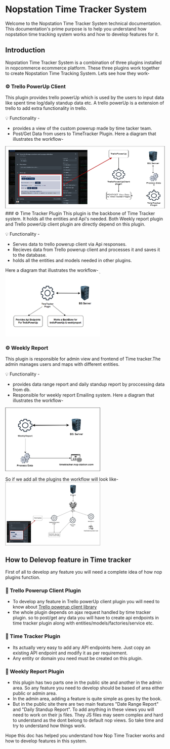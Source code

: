 # Nopstation Time Tracker System
Welcome to the Nopstation Time Tracker System technical documentation. This documentation's prime purpose is to help you understand how nopstation time tracking system works and how to develop features for it. 

## Introduction
Nopstation Time Tracker System is a combination of three plugins installed in nopcommerce ecommerce platform. These three plugins work together to create Nopstation Time Tracking System. Lets see how they work-

### ⚙️ Trello PowerUp Client
This plugin provides trello powerUp which is used by the users to input data like spent time log/daily standup data etc. A trello powerUp is a extension of trello to add extra functionality in trello.

💡 Functionality -
- provides a view of the custom powerup made by time tacker team.
- Post/Get Data from users to TimeTracker Plugin.
Here a diagram that illustrates the workflow-
<img src="assets/Trello%20PowerUpClientbg.png" alt="Description" width="600" height="200" />
### ⚙️ Time Tracker Plugin
This plugin is the backbone of Time Tracker system. It holds all the entities and Api's needed. Both Weekly report plugin and Trello powerUp client plugin are directly depend on this  plugin.

💡 Functionality -
- Serves data to trello powerup client via Api responses.
- Recieves data from Trello powerup client and processes it and saves it to the database.
- holds all the entities and models needed in other plugins.

Here a diagram that illustrates the workflow-
<img src="assets/tt_workflow.png" alt="Description" width="300" height="200" />

### ⚙️ Weekly Report
This plugin is responsible for admin view and frontend of Time tracker.The admin manages users and maps with different entities.  

💡 Functionality -
- provides data range report and daily standup report by proccessing data from db.
- Responsible for weekly report Emailing system.
Here a diagram that illustrates the workflow-

<img src="assets/weeklyReport.drawio.png" alt="Description" width="300" height="200" />


So if we add all the plugins the workflow will look like-
<img src="assets/Total.jpg " alt="Description" width="300" height="200" />
## How to Delevop feature in Time tracker
First of all to develop any feature you will need a complete idea of how nop plugins function.

### 🔧 Trello Powerup Client Plugin
- To develop any feature in Trello powerUp client plugin you will need to know about 
[Trello powerup client library](https://developer.atlassian.com/cloud/trello/power-ups/ )
- the whole plugin depends on ajax request handled by time tracker plugin. so to post/get any data you will have to create api endpoints in time tracker plugin along with entities/models/factories/service etc.

### 🔧 Time Tracker Plugin
- Its actually very easy to add any API  endpoints here. Just copy an existing API endpoint and modify it as per requirement.
- Any entity or domain you need must be created on this plugin.

### 🔧 Weekly Report Plugin
- this plugin has two parts one in the public site and another in the admin area. So any feature you need to develop should be based of area either public or admin area.
- In the admin area, adding a feature is quite simple as goes by the book.
- But in the public site there are two main features "Date Range Report" and "Daily Standup Report". To add anything in these views you will need to work on their js files. They JS files may seem complex and hard to understand as the dont belong to default nop views. So take time and try to understand how things work.

Hope this doc has helped you understand how Nop Time Tracker works and how to develop features in this system.
